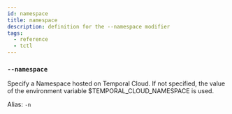 ```yaml
---
id: namespace
title: namespace
description: definition for the --namespace modifier
tags:
  - reference
  - tctl
---
```


### `--namespace`

Specify a Namespace hosted on Temporal Cloud. If not specified, the value of the environment variable $TEMPORAL_CLOUD_NAMESPACE is used.

Alias: `-n`

